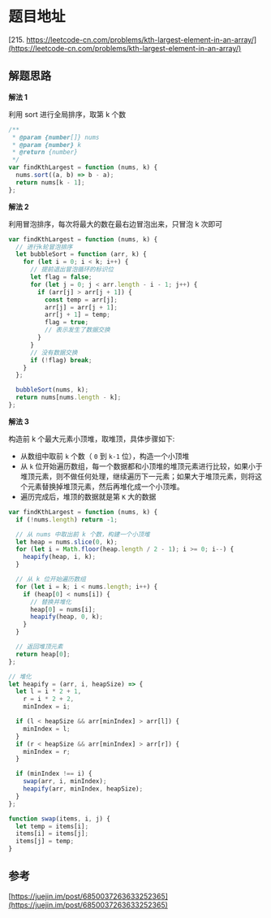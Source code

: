 # 题目地址

[215. https://leetcode-cn.com/problems/kth-largest-element-in-an-array/](https://leetcode-cn.com/problems/kth-largest-element-in-an-array/)

## 解题思路

**解法 1**

利用 sort 进行全局排序，取第 k 个数

```js
/**
 * @param {number[]} nums
 * @param {number} k
 * @return {number}
 */
var findKthLargest = function (nums, k) {
  nums.sort((a, b) => b - a);
  return nums[k - 1];
};
```

**解法 2**

利用冒泡排序，每次将最大的数在最右边冒泡出来，只冒泡 k 次即可

```js
var findKthLargest = function (nums, k) {
  // 进行k轮冒泡排序
  let bubbleSort = function (arr, k) {
    for (let i = 0; i < k; i++) {
      // 提前退出冒泡循环的标识位
      let flag = false;
      for (let j = 0; j < arr.length - i - 1; j++) {
        if (arr[j] > arr[j + 1]) {
          const temp = arr[j];
          arr[j] = arr[j + 1];
          arr[j + 1] = temp;
          flag = true;
          // 表示发生了数据交换
        }
      }
      // 没有数据交换
      if (!flag) break;
    }
  };

  bubbleSort(nums, k);
  return nums[nums.length - k];
};
```

**解法 3**

构造前 k 个最大元素小顶堆，取堆顶，具体步骤如下:

- 从数组中取前 `k` 个数（ `0` 到 `k-1` 位），构造一个小顶堆
- 从 `k` 位开始遍历数组，每一个数据都和小顶堆的堆顶元素进行比较，如果小于堆顶元素，则不做任何处理，继续遍历下一元素；如果大于堆顶元素，则将这个元素替换掉堆顶元素，然后再堆化成一个小顶堆。
- 遍历完成后，堆顶的数据就是第 `K` 大的数据

```js
var findKthLargest = function (nums, k) {
  if (!nums.length) return -1;

  // 从 nums 中取出前 k 个数，构建一个小顶堆
  let heap = nums.slice(0, k);
  for (let i = Math.floor(heap.length / 2 - 1); i >= 0; i--) {
    heapify(heap, i, k);
  }

  // 从 k 位开始遍历数组
  for (let i = k; i < nums.length; i++) {
    if (heap[0] < nums[i]) {
      // 替换并堆化
      heap[0] = nums[i];
      heapify(heap, 0, k);
    }
  }

  // 返回堆顶元素
  return heap[0];
};

// 堆化
let heapify = (arr, i, heapSize) => {
  let l = i * 2 + 1,
    r = i * 2 + 2,
    minIndex = i;

  if (l < heapSize && arr[minIndex] > arr[l]) {
    minIndex = l;
  }
  if (r < heapSize && arr[minIndex] > arr[r]) {
    minIndex = r;
  }

  if (minIndex !== i) {
    swap(arr, i, minIndex);
    heapify(arr, minIndex, heapSize);
  }
};

function swap(items, i, j) {
  let temp = items[i];
  items[i] = items[j];
  items[j] = temp;
}
```

## 参考

[https://juejin.im/post/6850037263633252365](https://juejin.im/post/6850037263633252365)
